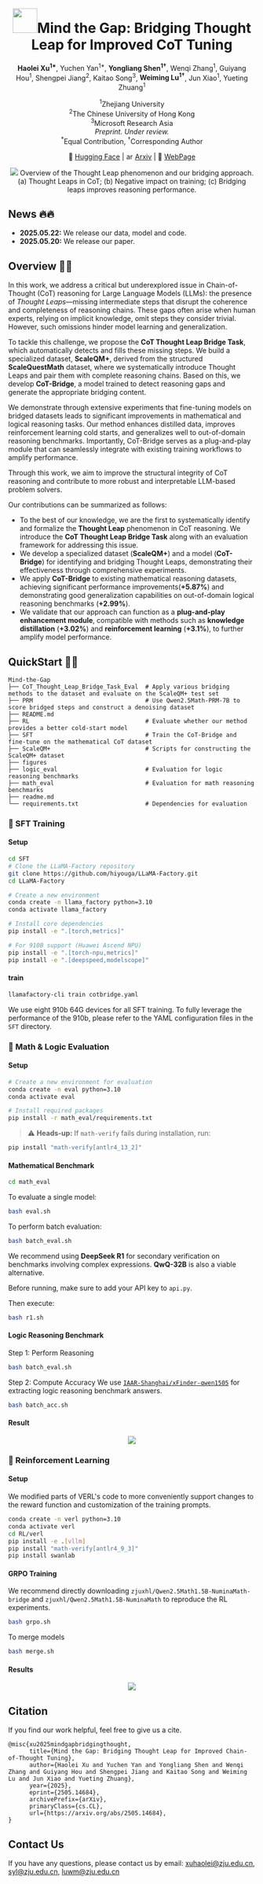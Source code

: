 <div align="center">
     <h1><img src="./figures/logo.png" height="50">Mind the Gap: Bridging Thought Leap for Improved CoT Tuning</h2>
</div>

<p align="center">
  <strong>Haolei Xu<sup>1*</sup></strong>,  
  Yuchen Yan<sup>1*</sup>,  
  <strong>Yongliang Shen<sup>1†</sup></strong>,  
  Wenqi Zhang<sup>1</sup>,  
  Guiyang Hou<sup>1</sup>,  
  Shengpei Jiang<sup>2</sup>,  
  Kaitao Song<sup>3</sup>,  
  <strong>Weiming Lu<sup>1†</sup></strong>,  
  Jun Xiao<sup>1</sup>,  
  Yueting Zhuang<sup>1</sup>
</p>
<p align="center">
  <sup>1</sup>Zhejiang University  
  <br>
  <sup>2</sup>The Chinese University of Hong Kong  
  <br>
  <sup>3</sup>Microsoft Research Asia  
  <br>
  <em>Preprint. Under review.</em>  
  <br>
  <sup>*</sup>Equal Contribution, <sup>†</sup>Corresponding Author
</p>


<p align="center">
          🤗 <a href="https://huggingface.co/collections/zjuxhl/mind-the-gap-682cb7693b5f51f42162c7e3">Hugging Face</a>
          | <img src="figures/arxiv_logo.png" alt="arXiv" height="14"> <a href="https://arxiv.org/abs/2505.14684">Arxiv</a> 
          | 📑 <a href="https://zju-real.github.io/CoT-Bridge/">WebPage</a> 
<br>
</p>


<p align="center">
<img src="figures/abstract.png">
Overview of the Thought Leap phenomenon and our bridging approach. (a) Thought Leaps in CoT; (b) Negative impact on training; (c) Bridging leaps improves reasoning performance.
</p>

## News 🔥🔥
- **2025.05.22:** We release our data, model and code.
- **2025.05.20:** We release our paper.

## Overview 🦾🦾
In this work, we address a critical but underexplored issue in Chain-of-Thought (CoT) reasoning for Large Language Models (LLMs): the presence of *Thought Leaps*—missing intermediate steps that disrupt the coherence and completeness of reasoning chains. These gaps often arise when human experts, relying on implicit knowledge, omit steps they consider trivial. However, such omissions hinder model learning and generalization.

To tackle this challenge, we propose the **CoT Thought Leap Bridge Task**, which automatically detects and fills these missing steps. We build a specialized dataset, **ScaleQM+**, derived from the structured **ScaleQuestMath** dataset, where we systematically introduce Thought Leaps and pair them with complete reasoning chains. Based on this, we develop **CoT-Bridge**, a model trained to detect reasoning gaps and generate the appropriate bridging content.

We demonstrate through extensive experiments that fine-tuning models on bridged datasets leads to significant improvements in mathematical and logical reasoning tasks. Our method enhances distilled data, improves reinforcement learning cold starts, and generalizes well to out-of-domain reasoning benchmarks. Importantly, CoT-Bridge serves as a plug-and-play module that can seamlessly integrate with existing training workflows to amplify performance.

Through this work, we aim to improve the structural integrity of CoT reasoning and contribute to more robust and interpretable LLM-based problem solvers.


Our contributions can be summarized as follows:  
- To the best of our knowledge, we are the first to systematically identify and formalize the **Thought Leap** phenomenon in CoT reasoning. We introduce the **CoT Thought Leap Bridge Task** along with an evaluation framework for addressing this issue.
- We develop a specialized dataset (**ScaleQM+**) and a model (**CoT-Bridge**) for identifying and bridging Thought Leaps, demonstrating their effectiveness through comprehensive experiments.
- We apply **CoT-Bridge** to existing mathematical reasoning datasets, achieving significant performance improvements(**+5.87%**) and demonstrating good generalization capabilities on out-of-domain logical reasoning benchmarks (**+2.99%**).
- We validate that our approach can function as a **plug-and-play enhancement module**, compatible with methods such as **knowledge distillation** (**+3.02%**) and **reinforcement learning** (**+3.1%**), to further amplify model performance.


## QuickStart 🎯🎯
```plaintext
Mind-the-Gap
├── CoT_Thought_Leap_Bridge_Task_Eval  # Apply various bridging methods to the dataset and evaluate on the ScaleQM+ test set
├── PRM                                # Use Qwen2.5Math-PRM-7B to score bridged steps and construct a denoising dataset
├── README.md
├── RL                                 # Evaluate whether our method provides a better cold-start model
├── SFT                                # Train the CoT-Bridge and fine-tune on the mathematical CoT dataset
├── ScaleQM+                           # Scripts for constructing the ScaleQM+ dataset
├── figures
├── logic_eval                         # Evaluation for logic reasoning benchmarks
├── math_eval                          # Evaluation for math reasoning benchmarks
├── readme.md
└── requirements.txt                   # Dependencies for evaluation

```

### 🔧 SFT Training
#### Setup

```bash
cd SFT
# Clone the LLaMA-Factory repository
git clone https://github.com/hiyouga/LLaMA-Factory.git
cd LLaMA-Factory

# Create a new environment
conda create -n llama_factory python=3.10
conda activate llama_factory

# Install core dependencies
pip install -e ".[torch,metrics]"

# For 910B support (Huawei Ascend NPU)
pip install -e ".[torch-npu,metrics]"
pip install -e ".[deepspeed,modelscope]"
```

#### train
```bash
llamafactory-cli train cotbridge.yaml
```
We use eight 910b 64G devices for all SFT training. To fully leverage the performance of the 910b, please refer to the YAML configuration files in the `SFT` directory.

### 🧠 Math & Logic Evaluation
#### Setup
```bash
# Create a new environment for evaluation
conda create -n eval python=3.10
conda activate eval

# Install required packages
pip install -r math_eval/requirements.txt
```

> ⚠️ **Heads-up:**
> If `math-verify` fails during installation, run:

```bash
pip install "math-verify[antlr4_13_2]"
```


#### Mathematical Benchmark
```bash
cd math_eval
````
To evaluate a single model:
```bash
bash eval.sh
```
To perform batch evaluation:
```bash
bash batch_eval.sh
```
We recommend using **DeepSeek R1** for secondary verification on benchmarks involving complex expressions. **QwQ-32B** is also a viable alternative.

Before running, make sure to add your API key to `api.py`.

Then execute:

```bash
bash r1.sh
```

#### Logic Reasoning Benchmark
Step 1: Perform Reasoning
```bash
bash batch_eval.sh
```
Step 2: Compute Accuracy
We use [`IAAR-Shanghai/xFinder-qwen1505`](https://huggingface.co/IAAR-Shanghai/xFinder-qwen1505) for extracting logic reasoning benchmark answers.
```bash
bash batch_acc.sh
```
#### Result
<p align="center">
<img src="figures/main-result.png">
</p>



### 🧬 Reinforcement Learning
#### Setup
We modified parts of VERL's code to more conveniently support changes to the reward function and customization of the training prompts.

```bash
conda create -n verl python=3.10
conda activate verl
cd RL/verl
pip install -e .[vllm]
pip install "math-verify[antlr4_9_3]"
pip install swanlab
```
#### GRPO Training
We recommend directly downloading `zjuxhl/Qwen2.5Math1.5B-NuminaMath-bridge` and `zjuxhl/Qwen2.5Math1.5B-NuminaMath` to reproduce the RL experiments.
```bash
bash grpo.sh
```
To merge models
```bash
bash merge.sh
```

#### Results
<p align="center">
<img src="figures/rl-train.png">
</p>

## Citation

If you find our work helpful, feel free to give us a cite.

```
@misc{xu2025mindgapbridgingthought,
      title={Mind the Gap: Bridging Thought Leap for Improved Chain-of-Thought Tuning},
      author={Haolei Xu and Yuchen Yan and Yongliang Shen and Wenqi Zhang and Guiyang Hou and Shengpei Jiang and Kaitao Song and Weiming Lu and Jun Xiao and Yueting Zhuang},
      year={2025},
      eprint={2505.14684},
      archivePrefix={arXiv},
      primaryClass={cs.CL},
      url={https://arxiv.org/abs/2505.14684},
}
```

## Contact Us
If you have any questions, please contact us by email: 
xuhaolei@zju.edu.cn, syl@zju.edu.cn, luwm@zju.edu.cn
